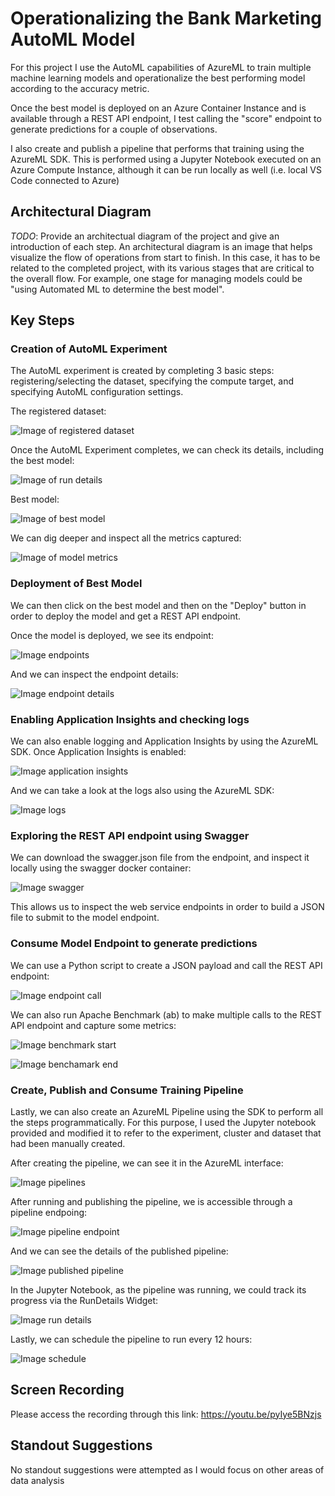 # Operationalizing the Bank Marketing AutoML Model

For this project I use the AutoML capabilities of AzureML to train multiple machine learning models and operationalize the best performing model according to the accuracy metric.

Once the best model is deployed on an Azure Container Instance and is available through a REST API endpoint, I test calling the "score" endpoint to generate predictions for a couple of observations.

I also create and publish a pipeline that performs that training using the AzureML SDK. This is performed using a Jupyter Notebook executed on an Azure Compute Instance, although it can be run locally as well (i.e. local VS Code connected to Azure)

## Architectural Diagram
*TODO*: Provide an architectual diagram of the project and give an introduction of each step. An architectural diagram is an image that helps visualize the flow of operations from start to finish. In this case, it has to be related to the completed project, with its various stages that are critical to the overall flow. For example, one stage for managing models could be "using Automated ML to determine the best model". 

## Key Steps
### Creation of AutoML Experiment
The AutoML experiment is created by completing 3 basic steps: registering/selecting the dataset, specifying the compute target, and specifying AutoML configuration settings.

The registered dataset:

![Image of registered dataset](https://github.com/franciscocebcar/udacity_azureml_operationalization/blob/master/starter_files/screenshots/step_2_registered_dataset.png)

Once the AutoML Experiment completes, we can check its details, including the best model:

![Image of run details](https://github.com/franciscocebcar/udacity_azureml_operationalization/blob/master/starter_files/screenshots/step_2_completed_automl_run.png)

Best model:

![Image of best model](https://github.com/franciscocebcar/udacity_azureml_operationalization/blob/master/starter_files/screenshots/step_2_best_model.png)

We can dig deeper and inspect all the metrics captured:

![Image of model metrics](https://github.com/franciscocebcar/udacity_azureml_operationalization/blob/master/starter_files/screenshots/step_2_best_model_metrics.png)

### Deployment of Best Model
We can then click on the best model and then on the "Deploy" button in order to deploy the model and get a REST API endpoint.

Once the model is deployed, we see its endpoint:

![Image endpoints](https://github.com/franciscocebcar/udacity_azureml_operationalization/blob/master/starter_files/screenshots/step_3_deployed_model_endpoint.png)

And we can inspect the endpoint details:

![Image endpoint details](https://github.com/franciscocebcar/udacity_azureml_operationalization/blob/master/starter_files/screenshots/step_3_endpoint_details.png)

### Enabling Application Insights and checking logs
We can also enable logging and Application Insights by using the AzureML SDK. Once Application Insights is enabled:

![Image application insights](https://github.com/franciscocebcar/udacity_azureml_operationalization/blob/master/starter_files/screenshots/step_4_application_insights_enabled.png)

And we can take a look at the logs also using the AzureML SDK:

![Image logs](https://github.com/franciscocebcar/udacity_azureml_operationalization/blob/master/starter_files/screenshots/step_4_logs.png)

### Exploring the REST API endpoint using Swagger
We can download the swagger.json file from the endpoint, and inspect it locally using the swagger docker container:

![Image swagger](https://github.com/franciscocebcar/udacity_azureml_operationalization/blob/master/starter_files/screenshots/step_5_swagger.png)

This allows us to inspect the web service endpoints in order to build a JSON file to submit to the model endpoint.

### Consume Model Endpoint to generate predictions
We can use a Python script to create a JSON payload and call the REST API endpoint:

![Image endpoint call](https://github.com/franciscocebcar/udacity_azureml_operationalization/blob/master/starter_files/screenshots/step_6_endpoint_call.png)

We can also run Apache Benchmark (ab) to make multiple calls to the REST API endpoint and capture some metrics:

![Image benchmark start](https://github.com/franciscocebcar/udacity_azureml_operationalization/blob/master/starter_files/screenshots/step_6_benchmark_start.png)

![Image benchamark end](https://github.com/franciscocebcar/udacity_azureml_operationalization/blob/master/starter_files/screenshots/step_6_benchmark_end.png)

### Create, Publish and Consume Training Pipeline
Lastly, we can also create an AzureML Pipeline using the SDK to perform all the steps programmatically.
For this purpose, I used the Jupyter notebook provided and modified it to refer to the experiment, cluster and dataset that had been manually created.

After creating the pipeline, we can see it in the AzureML interface:

![Image pipelines](https://github.com/franciscocebcar/udacity_azureml_operationalization/blob/master/starter_files/screenshots/step_7_pipelines.png)

After running and publishing the pipeline, we is accessible through a pipeline endpoing:

![Image pipeline endpoint](https://github.com/franciscocebcar/udacity_azureml_operationalization/blob/master/starter_files/screenshots/step_7_pipeline_endpoint.png)

And we can see the details of the published pipeline:

![Image published pipeline](https://github.com/franciscocebcar/udacity_azureml_operationalization/blob/master/starter_files/screenshots/step_7_published_pipeline.png)

In the Jupyter Notebook, as the pipeline was running, we could track its progress via the RunDetails Widget:

![Image run details](https://github.com/franciscocebcar/udacity_azureml_operationalization/blob/master/starter_files/screenshots/step_7_rundetails_widget.png)

Lastly, we can schedule the pipeline to run every 12 hours:

![Image schedule](https://github.com/franciscocebcar/udacity_azureml_operationalization/blob/master/starter_files/screenshots/step_7_scheduled_run.png)

## Screen Recording
Please access the recording through this link: https://youtu.be/pyIye5BNzjs

## Standout Suggestions
No standout suggestions were attempted as I would focus on other areas of data analysis
